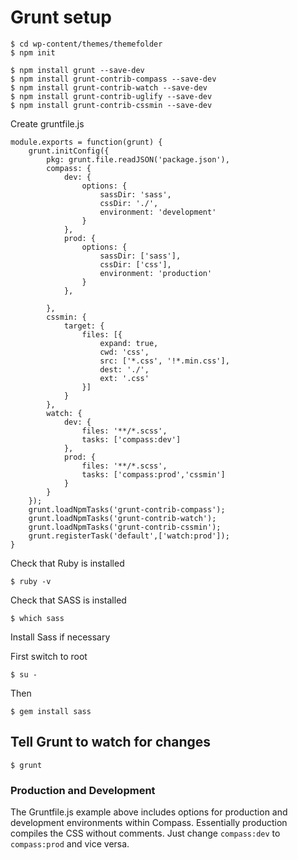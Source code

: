 # Grunt setup

	$ cd wp-content/themes/themefolder
	$ npm init

	$ npm install grunt --save-dev
	$ npm install grunt-contrib-compass --save-dev
	$ npm install grunt-contrib-watch --save-dev
	$ npm install grunt-contrib-uglify --save-dev
	$ npm install grunt-contrib-cssmin --save-dev

Create gruntfile.js

	module.exports = function(grunt) {
		grunt.initConfig({
			pkg: grunt.file.readJSON('package.json'),
			compass: {
				dev: {
					options: {
						sassDir: 'sass',
						cssDir: './',
						environment: 'development'
					}
				},
				prod: {
					options: {              
						sassDir: ['sass'],
						cssDir: ['css'],
						environment: 'production'
					}
				},
	
			},
			cssmin: {
				target: {
					files: [{
						expand: true,
						cwd: 'css',
						src: ['*.css', '!*.min.css'],
						dest: './',
						ext: '.css'
					}]
				}
			},
			watch: {
				dev: {
					files: '**/*.scss',
					tasks: ['compass:dev']
				},
				prod: {
					files: '**/*.scss',
					tasks: ['compass:prod','cssmin']
				}
			}
		});
		grunt.loadNpmTasks('grunt-contrib-compass');
		grunt.loadNpmTasks('grunt-contrib-watch');
		grunt.loadNpmTasks('grunt-contrib-cssmin');
		grunt.registerTask('default',['watch:prod']);
	}

Check that Ruby is installed

	$ ruby -v

Check that SASS is installed 

	$ which sass

Install Sass if necessary

First switch to root

	$ su -

Then

	$ gem install sass

## Tell Grunt to watch for changes

	$ grunt

### Production and Development

The Gruntfile.js example above includes options for production and development environments within Compass. Essentially production compiles the CSS without comments. Just change `compass:dev` to `compass:prod` and vice versa. 
